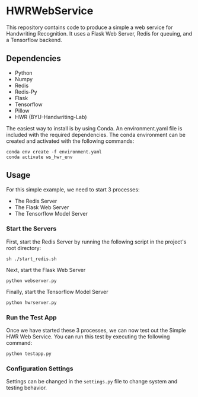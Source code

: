 # HWRWebService

This repository contains code to produce a simple a web service for Handwriting Recognition. It uses
a Flask Web Server, Redis for queuing, and a Tensorflow backend.

## Dependencies

* Python
* Numpy
* Redis
* Redis-Py
* Flask
* Tensorflow
* Pillow
* HWR (BYU-Handwriting-Lab)

The easiest way to install is by using Conda. An environment.yaml file is included with the required
dependencies. The conda environment can be created and activated with the following commands:

```
conda env create -f environment.yaml
conda activate ws_hwr_env
```

## Usage

For this simple example, we need to start 3 processes:
* The Redis Server
* The Flask Web Server
* The Tensorflow Model Server

### Start the Servers

First, start the Redis Server by running the following script in the project's root directory:

```
sh ./start_redis.sh
```

Next, start the Flask Web Server

```
python webserver.py
```

Finally, start the Tensorflow Model Server

```
python hwrserver.py
```

### Run the Test App

Once we have started these 3 processes, we can now test out the Simple HWR Web Service. You can run this
test by executing the following command:

```
python testapp.py
```

### Configuration Settings

Settings can be changed in the `settings.py` file to change system and testing behavior.
